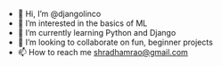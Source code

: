 - 👋 Hi, I’m @djangolinco
- 👀 I’m interested in the basics of ML
- 🌱 I’m currently learning Python and Django
- 💞️ I’m looking to collaborate on fun, beginner projects
- 📫 How to reach me shradhamrao@gmail.com

<!---
djangolinco/djangolinco is a ✨ special ✨ repository because its `README.md` (this file) appears on your GitHub profile.
You can click the Preview link to take a look at your changes.
--->
